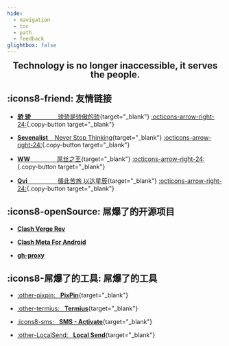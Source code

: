 ```yaml
---
hide:
  - navigation
  - toc
  - path
  - feedback
glightbox: false
---
```


<style>
  .md-typeset h1,
  .md-content__button {
    font-size: 0px;
    color: rgb(0,0,0,0);
    line-height: 0;
    margin: 0 0 0 0;
  }
</style>

<h2 align="center" style="font-weight: bolder; margin-top: 0;line-height:1;">
  <b>Technology is no longer inaccessible, it serves the people.</b>
</h2>

## :icons8-friend: 友情链接

<div class="grid cards" markdown>

- [__骄 骄__ &nbsp;&nbsp;&nbsp;&nbsp;&nbsp;&nbsp;&nbsp;&nbsp;&nbsp;&nbsp;&nbsp;&nbsp;&nbsp;&nbsp; 骄骄是骄傲的骄](https://dxlcq.cn){target="_blank"} [:octicons-arrow-right-24:](https://dxlcq.cn){.copy-button target="_blank"}

- [__Sevenalist__ &nbsp;&nbsp; Never Stop Thinking](https://dczcq.cn){target="_blank"} [:octicons-arrow-right-24:](https://dxlcq.cn){.copy-button target="_blank"}

- [__WW__ &nbsp;&nbsp;&nbsp;&nbsp;&nbsp;&nbsp;&nbsp;&nbsp;&nbsp;&nbsp;&nbsp;&nbsp;&nbsp;&nbsp; 屌丝之王](https://wanjc.top){target="_blank"} [:octicons-arrow-right-24:](https://dxlcq.cn){.copy-button target="_blank"}

- [__Qvi__ &nbsp;&nbsp;&nbsp;&nbsp;&nbsp;&nbsp;&nbsp;&nbsp;&nbsp;&nbsp;&nbsp;&nbsp;&nbsp;&nbsp;&nbsp;&nbsp; 循此苦旅 以达星辰](https://qvi.dpdns.org){target="_blank"} [:octicons-arrow-right-24:](https://dxlcq.cn){.copy-button target="_blank"}
        
</div>

## :icons8-openSource: 屌爆了的开源项目

<div class="grid cards" markdown>

- [__Clash Verge Rev__](/recom/ClashVergeRev/)

- [__Clash Meta For Android__](/recom/ClashMeta/)

- [__gh-proxy__](/recom/gh-proxy/)

</div>

## :icons8-屌爆了的工具: 屌爆了的工具

<div class="grid cards" markdown>

-   [:other-pixpin: &nbsp;&nbsp;__PixPin__](https://pixpin.cn/){target="_blank"}

-   [:other-termius: &nbsp;&nbsp;__Termius__](https://termius.com/){target="_blank"}

-   [:icons8-sms: &nbsp;&nbsp;__SMS - Activate__](https://sms-activate.io/cn){target="_blank"}
    
-   [:other-LocalSend: &nbsp;&nbsp;__Local Send__](https://localsend.org/zh-CN){target="_blank"}

</div>
